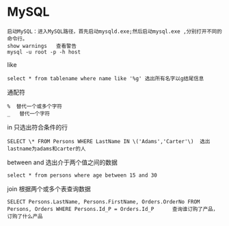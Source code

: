 # MySQL

```
启动MySQL：进入MySQL路径，首先启动mysqld.exe;然后启动mysql.exe ,分别打开不同的命令行。
show warnings   查看警告
mysql -u root -p -h host
```

 like 
```
select * from tablename where name like '%g' 选出所有名字以g结尾信息
```
通配符
```
%  替代一个或多个字符
_   替代一个字符
```
in  只选出符合条件的行
```
SELECT \* FROM Persons WHERE LastName IN \('Adams','Carter'\)  选出lastname为adams和carter的人

```

between and 选出介于两个值之间的数据
```
select * from persons where age between 15 and 30
```

join  根据两个或多个表查询数据
```
SELECT Persons.LastName, Persons.FirstName, Orders.OrderNo FROM Persons, Orders WHERE Persons.Id_P = Orders.Id_P      查询谁订购了产品，订购了什么产品
```
